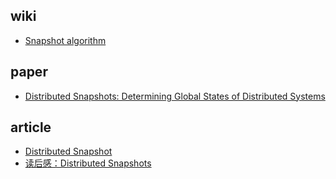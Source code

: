 ## wiki

- [Snapshot algorithm](https://en.wikipedia.org/wiki/Snapshot_algorithm)

## paper

- [Distributed Snapshots: Determining Global States of Distributed Systems ](https://lamport.azurewebsites.net/pubs/chandy.pdf)

## article

- [Distributed Snapshot](https://www.slidestalk.com/s/distributed_systems_and_algorithms05)
- [读后感：Distributed Snapshots](https://zhuanlan.zhihu.com/p/42442713)
